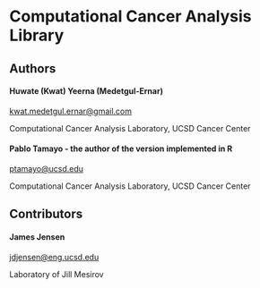 Computational Cancer Analysis Library
================================================================================

Authors
--------------------------------------------------------------------------------
#### Huwate (Kwat) Yeerna (Medetgul-Ernar)
kwat.medetgul.ernar@gmail.com

Computational Cancer Analysis Laboratory, UCSD Cancer Center

#### Pablo Tamayo - the author of the version implemented in R
ptamayo@ucsd.edu

Computational Cancer Analysis Laboratory, UCSD Cancer Center

Contributors
--------------------------------------------------------------------------------
#### James Jensen
jdjensen@eng.ucsd.edu

Laboratory of Jill Mesirov
